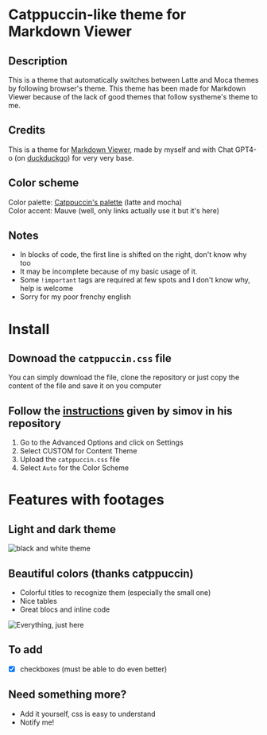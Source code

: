 # Catppuccin-like theme for Markdown Viewer
## Description
This is a theme that automatically switches between Latte and Moca themes by following browser's theme. This theme has been made for Markdown Viewer because of the lack of good themes that follow systheme's theme to me.  

## Credits
This is a theme for [Markdown Viewer](https://github.com/simov/markdown-viewer), made by myself and with Chat GPT4-o (on [duckduckgo](https://duck.ai)) for very very base.

## Color scheme
Color palette: [Catppuccin's palette](https://catppuccin.com/palette/) (latte and mocha)  
Color accent: Mauve (well, only links actually use it but it's here)  

## Notes 
- In blocks of code, the first line is shifted on the right, don't know why too
- It may be incomplete because of my basic usage of it.
- Some `!important` tags are required at few spots and I don't know why, help is welcome  
- Sorry for my poor frenchy english

# Install
## Downoad the `catppuccin.css` file
You can simply download the file, clone the repository or just copy the content of the file and save it on you computer
## Follow the [instructions](https://github.com/simov/markdown-viewer?tab=readme-ov-file#custom-theme) given by simov in his repository
1. Go to the Advanced Options and click on Settings
2. Select CUSTOM for Content Theme
3. Upload the `catppuccin.css` file
4. Select `Auto` for the Color Scheme

# Features with footages
## Light and dark theme
![black and white theme](footages/black_n_white.png)

## Beautiful colors (thanks catppuccin)
- Colorful titles to recognize them (especially the small one)
- Nice tables
- Great blocs and inline code
  
![Everything, just here](footages/example.png)

## To add
- [x] checkboxes (must be able to do even better)

## Need something more?
- Add it yourself, css is easy to understand
- Notify me!
